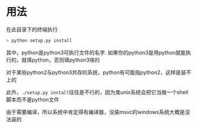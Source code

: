 # 用法

在此目录下的终端执行

```bash
> python setup.py install
```

其中，python是python3可执行文件的名字. 如果你的python3是用python就能执行的，就填python，否则填python3啥的

对于某些python2与python3共存的系统，python有可能指python2，这样是装不上的

此外，`./setup.py install`往往是不行的，因为类unix系统会把它当做一个shell脚本而不是python文件

由于需要编译，所以系统中肯定得有编译器，没装msvc的windows系统大概是没法装的

